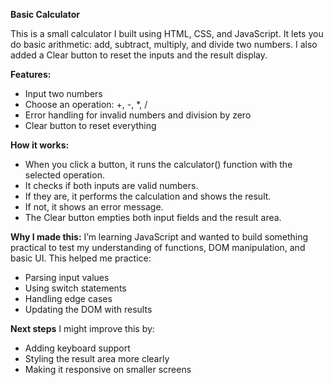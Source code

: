 **Basic Calculator**

This is a small calculator I built using HTML, CSS, and JavaScript. It lets you do basic arithmetic: add, subtract, multiply, and divide two numbers. I also added a Clear button to reset the inputs and the result display.

**Features:**
- Input two numbers
- Choose an operation: +, -, *, /
- Error handling for invalid numbers and division by zero
- Clear button to reset everything

**How it works:**
- When you click a button, it runs the calculator() function with the selected operation.
- It checks if both inputs are valid numbers.
- If they are, it performs the calculation and shows the result.
- If not, it shows an error message.
- The Clear button empties both input fields and the result area.

**Why I made this:**
I’m learning JavaScript and wanted to build something practical to test my understanding of functions, DOM manipulation, and basic UI. This helped me practice:
- Parsing input values
- Using switch statements
- Handling edge cases
- Updating the DOM with results

**Next steps**
I might improve this by:
- Adding keyboard support
- Styling the result area more clearly
- Making it responsive on smaller screens